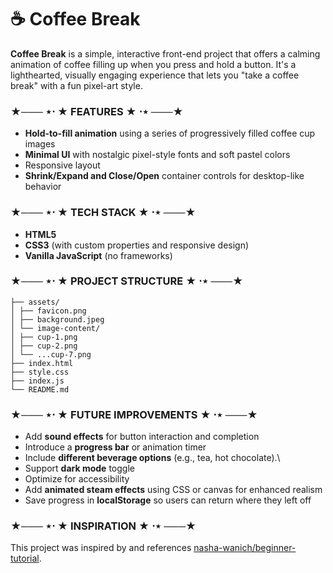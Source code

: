 # ☕ Coffee Break

**Coffee Break** is a simple, interactive front-end project that offers a calming animation of coffee filling up when you press and hold a button. It's a lighthearted, visually engaging experience that lets you "take a coffee break" with a fun pixel-art style.

### ★─── ⋆⋅ ★ FEATURES ★ ⋅⋆ ───★
- **Hold-to-fill animation** using a series of progressively filled coffee cup images
- **Minimal UI** with nostalgic pixel-style fonts and soft pastel colors
- Responsive layout
- **Shrink/Expand and Close/Open** container controls for desktop-like behavior

### ★─── ⋆⋅ ★ TECH STACK ★ ⋅⋆ ───★
- **HTML5**
- **CSS3** (with custom properties and responsive design)
- **Vanilla JavaScript** (no frameworks)

### ★─── ⋆⋅ ★ PROJECT STRUCTURE ★ ⋅⋆ ───★
```
├── assets/
│ ├── favicon.png
│ ├── background.jpeg
│ └── image-content/
│ ├── cup-1.png
│ ├── cup-2.png
│ └── ...cup-7.png
├── index.html
├── style.css
├── index.js
└── README.md
```

### ★─── ⋆⋅ ★ FUTURE IMPROVEMENTS ★ ⋅⋆ ───★
- Add **sound effects** for button interaction and completion
- Introduce a **progress bar** or animation timer
- Include **different beverage options** (e.g., tea, hot chocolate).\
- Support **dark mode** toggle
- Optimize for accessibility
- Add **animated steam effects** using CSS or canvas for enhanced realism
- Save progress in **localStorage** so users can return where they left off

### ★─── ⋆⋅ ★ INSPIRATION ★ ⋅⋆ ───★
This project was inspired by and references [nasha-wanich/beginner-tutorial](https://github.com/nasha-wanich/beginner-tutorial).
